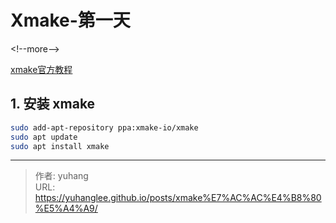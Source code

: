 # Xmake-第一天


&lt;!--more--&gt;


[xmake官方教程](https://xmake.io/#/zh-cn/getting_started)


## 1. 安装 xmake


```sh
sudo add-apt-repository ppa:xmake-io/xmake
sudo apt update
sudo apt install xmake
```







---

> 作者: yuhang  
> URL: https://yuhanglee.github.io/posts/xmake%E7%AC%AC%E4%B8%80%E5%A4%A9/  

